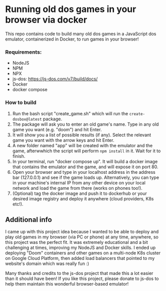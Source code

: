 # Running old dos games in your browser via docker
This repo contains code to build many old dos games in a JavaScript dos emulator, containerized in Docker, to run games in your browser!

### Requirements: 
 - NodeJS
  - NPM
  - NPX
  - js-dos: https://js-dos.com/v7/build/docs/
 - Docker
  - docker compose

### How to build
1. Run the bash script "create_game.sh" which will run the `create-dosbox@latest` package. 
2. The package will ask you to enter an old game's name. Type in any old game you want (e.g. "doom") and hit Enter.
3. It will show you a list of possible results (if any). Select the relevant game you want with the arrow keys and hit Enter. 
4. A new folder named "app" will be created with the emulator and the game, afterwwhich the script will perform `npm install` in it. Wait for it to finish.
5. In your terminal, run "docker compose up". It will build a docker image that contains the emulator and the game, and will expose it on port 80.
6. Open your browser and type in your localhost address in the address bar (127.0.0.1) and see if the game loads up. Alternatively, you can type in your machine's internal IP from any other device on your local network and load the game from there (works on phones too!). 
7. (Optional) tag the docker image and push it to dockerhub or your desired image registry and deploy it anywhere (cloud providers, K8s etc!). 


## Additional info
I came up with this project idea because I wanted to be able to deploy and play old games in my browser (via PC or phone) at any time, anywhere, so this project was the perfect fit.
It was extremely educational and a bit challenging at times, improving my NodeJS and Docker skills. I ended up deploying "Doom" containers and other games on a multi-node K8s cluster on Google Cloud Platform, then added load balancers that pointed to my website's domain which was really fun :)

Many thanks and credits to the js-dos project that made this a lot easier than it should have been! If you like this project, please donate to js-dos to help them maintain this wonderful browser-based emulator!


  
 
